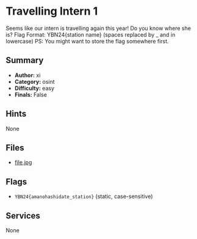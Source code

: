 # Travelling Intern 1
Seems like our intern is travelling again this year! Do you know where she is?
Flag Format: YBN24{station name} (spaces replaced by _ and in lowercase)
PS: You might want to store the flag somewhere first.

## Summary
- **Author:** xi
- **Category:** osint
- **Difficulty:** easy
- **Finals:** False

## Hints
None

## Files
- [file.jpg](<dist/file.jpg>)

## Flags
- `YBN24{amanohashidate_station}` (static, case-sensitive)

## Services
None
